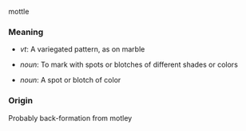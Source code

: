 mottle
### Meaning
+ _vt_: A variegated pattern, as on marble

+ _noun_: To mark with spots or blotches of different shades or colors
+ _noun_: A spot or blotch of color

### Origin

Probably back-formation from motley

